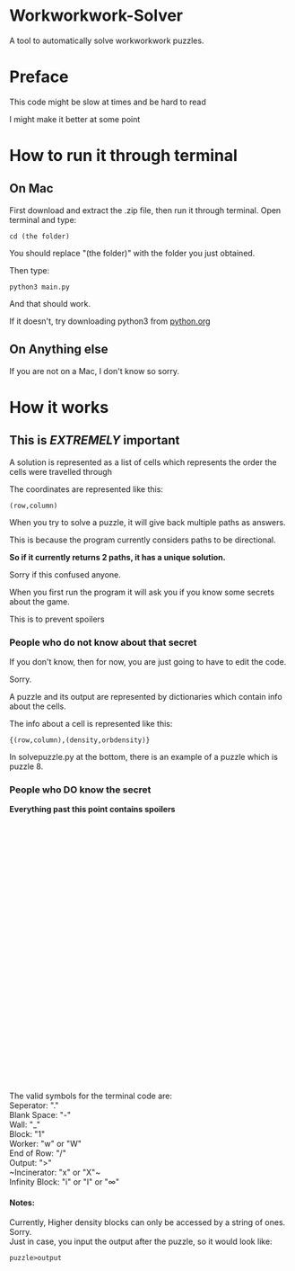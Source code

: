 # Workworkwork-Solver
A tool to automatically solve workworkwork puzzles.
# Preface
This code might be slow at times and be hard to read

I might make it better at some point
# How to run it through terminal
## On Mac
First download and extract the .zip file, then run it through terminal.
Open terminal and type: 
```
cd (the folder)
```
You should replace "(the folder)" with the folder you just obtained.

Then type:
```
python3 main.py
```
And that should work.

If it doesn't, try downloading python3 from [python.org](https://www.python.org)
## On Anything else
If you are not on a Mac, I don't know so sorry.
# How it works

## **This is _EXTREMELY_ important**
A solution is represented as a list of cells which represents the order the cells were travelled through

The coordinates are represented like this:
```
(row,column)
```

When you try to solve a puzzle, it will give back multiple paths as answers.

This is because the program currently considers paths to be directional.

**So if it currently returns 2 paths, it has a unique solution.**

Sorry if this confused anyone.

When you first run the program it will ask you if you know some secrets about the game.

This is to prevent spoilers
### People who do not know about that secret
If you don't know, then for now, you are just going to have to edit the code.

Sorry.

A puzzle and its output are represented by dictionaries which contain info about the cells.

The info about a cell is represented like this:
```
{(row,column),(density,orbdensity)}
```
In solvepuzzle.py at the bottom, there is an example of a puzzle which is puzzle 8.
### People who **DO** know the secret
**Everything past this point contains spoilers**\
\
\
\
\
\
\
\
\
\
\
\
\
\
\
\
\
\
\
\
\
\
\
\
\
\
\
\
\
\
The valid symbols for the terminal code are:\
Seperator: "."\
Blank Space: "-"\
Wall: "_"\
Block: "1"\
Worker: "w" or "W"\
End of Row: "/"\
Output: ">"\
~Incinerator: "x" or "X"~\
Infinity Block: "i" or "I" or "∞"
#### Notes:
Currently, Higher density blocks can only be accessed by a string of ones.\
Sorry.\
Just in case, you input the output after the puzzle, so it would look like:
```
puzzle>output
```


